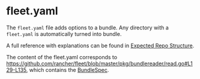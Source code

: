 # fleet.yaml

The `fleet.yaml` file adds options to a bundle. Any directory with a `fleet.yaml` is automatically turned into bundle.

A full reference with explanations can be found in [Expected Repo Structure](./gitrepo-structure.md#fleetyaml).

The content of the fleet.yaml corresponds to https://github.com/rancher/fleet/blob/master/pkg/bundlereader/read.go#L129-L135, which contains the [BundleSpec](./ref-crds#bundlespec).
